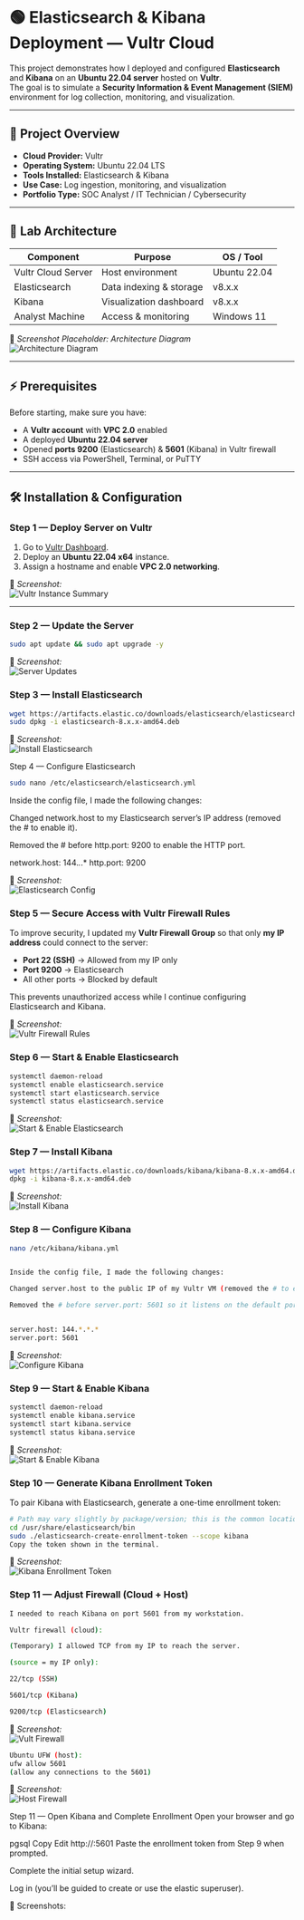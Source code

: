 # 🟢 Elasticsearch & Kibana Deployment — **Vultr Cloud**

This project demonstrates how I deployed and configured **Elasticsearch** and **Kibana** on an **Ubuntu 22.04 server** hosted on **Vultr**.  
The goal is to simulate a **Security Information & Event Management (SIEM)** environment for log collection, monitoring, and visualization.

---

## **📌 Project Overview**
- **Cloud Provider:** Vultr  
- **Operating System:** Ubuntu 22.04 LTS  
- **Tools Installed:** Elasticsearch & Kibana  
- **Use Case:** Log ingestion, monitoring, and visualization  
- **Portfolio Type:** SOC Analyst / IT Technician / Cybersecurity  

---

## **📂 Lab Architecture**

| **Component**      | **Purpose**                | **OS / Tool** |
|--------------------|---------------------------|---------------|
| Vultr Cloud Server | Host environment          | Ubuntu 22.04 |
| Elasticsearch      | Data indexing & storage  | v8.x.x |
| Kibana             | Visualization dashboard  | v8.x.x |
| Analyst Machine    | Access & monitoring      | Windows 11 |

📸 *Screenshot Placeholder: Architecture Diagram*  
![Architecture Diagram](./screenshots/lab-architecture.png)

---

## **⚡ Prerequisites**
Before starting, make sure you have:
- A **Vultr account** with **VPC 2.0** enabled  
- A deployed **Ubuntu 22.04 server**  
- Opened **ports 9200** (Elasticsearch) & **5601** (Kibana) in Vultr firewall  
- SSH access via PowerShell, Terminal, or PuTTY  

---

## **🛠️ Installation & Configuration**

### **Step 1 — Deploy Server on Vultr**
1. Go to [Vultr Dashboard](https://my.vultr.com/).  
2. Deploy an **Ubuntu 22.04 x64** instance.  
3. Assign a hostname and enable **VPC 2.0 networking**.  

📸 *Screenshot:*  
![Vultr Instance Summary](./screenshots/vultr-instance-summary.png)

---

### Step 2 — Update the Server
```bash
sudo apt update && sudo apt upgrade -y
```

📸 *Screenshot:*  
![Server Updates](./screenshots/server-update.png)

### Step 3 — Install Elasticsearch
```bash
wget https://artifacts.elastic.co/downloads/elasticsearch/elasticsearch-8.x.x-amd64.deb
sudo dpkg -i elasticsearch-8.x.x-amd64.deb
```
📸 *Screenshot:*  
![Install Elasticsearch](./screenshots/elasticsearch-install-success.png)

Step 4 — Configure Elasticsearch
```bash
sudo nano /etc/elasticsearch/elasticsearch.yml
```
Inside the config file, I made the following changes:

Changed network.host to my Elasticsearch server’s IP address (removed the # to enable it).

Removed the # before http.port: 9200 to enable the HTTP port.

network.host: 144.*.*.*
http.port: 9200

📸 *Screenshot:*  
![Elasticsearch Config](./screenshots/elasticsearch-config.png)

### Step 5 — Secure Access with Vultr Firewall Rules
To improve security, I updated my **Vultr Firewall Group** so that only **my IP address** could connect to the server:

- **Port 22 (SSH)** → Allowed from my IP only
-  **Port 9200** → Elasticsearch  
- All other ports → Blocked by default  

This prevents unauthorized access while I continue configuring Elasticsearch and Kibana.

📸 *Screenshot:*  
![Vultr Firewall Rules](./screenshots/vultr-firewall-rule.png)

### Step 6 — Start & Enable Elasticsearch
```bash
systemctl daemon-reload
systemctl enable elasticsearch.service
systemctl start elasticsearch.service
systemctl status elasticsearch.service
```
📸 *Screenshot:*  
![Start & Enable Elasticsearch](./screenshots/elasticsearch-status.png)

### Step 7 — Install Kibana
```bash
wget https://artifacts.elastic.co/downloads/kibana/kibana-8.x.x-amd64.deb
dpkg -i kibana-8.x.x-amd64.deb
```

📸 *Screenshot:*  
![Install Kibana](./screenshots/kibana-install-success.png)

### Step 8 — Configure Kibana
```bash
nano /etc/kibana/kibana.yml


Inside the config file, I made the following changes:

Changed server.host to the public IP of my Vultr VM (removed the # to enable it)

Removed the # before server.port: 5601 so it listens on the default port


server.host: 144.*.*.*
server.port: 5601
```
📸 *Screenshot:*  
![Configure Kibana](./screenshots/kibana-config.png)

### Step 9 — Start & Enable Kibana
```bash
systemctl daemon-reload
systemctl enable kibana.service
systemctl start kibana.service
systemctl status kibana.service
```
📸 *Screenshot:*  
![Start & Enable Kibana](./screenshots/kibana-status.png)

### **Step 10 — Generate Kibana Enrollment Token**
To pair Kibana with Elasticsearch, generate a one-time enrollment token:

```bash
# Path may vary slightly by package/version; this is the common location
cd /usr/share/elasticsearch/bin
sudo ./elasticsearch-create-enrollment-token --scope kibana
Copy the token shown in the terminal.
```
📸 *Screenshot:*  
![Kibana Enrollment Token](./screenshots/Kibana-enrollment.png)

### Step 11 — Adjust Firewall (Cloud + Host)
```bash
I needed to reach Kibana on port 5601 from my workstation.

Vultr firewall (cloud):

(Temporary) I allowed TCP from my IP to reach the server.

(source = my IP only):

22/tcp (SSH)

5601/tcp (Kibana)

9200/tcp (Elasticsearch)
```
📸 *Screenshot:*  
![Vult Firewall](./screenshots/Vultr-firewall.png)

```bash
Ubuntu UFW (host):
ufw allow 5601
(allow any connections to the 5601) 
```
📸 *Screenshot:*  
![Host Firewall](./screenshots/Host-Firewall.png)

Step 11 — Open Kibana and Complete Enrollment
Open your browser and go to Kibana:

pgsql
Copy
Edit
http://<server-public-ip>:5601
Paste the enrollment token from Step 9 when prompted.

Complete the initial setup wizard.

Log in (you’ll be guided to create or use the elastic superuser).

📸 Screenshots:


